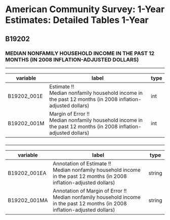 # American Community Survey: 1-Year Estimates: Detailed Tables 1-Year

## B19202

### MEDIAN NONFAMILY HOUSEHOLD INCOME IN THE PAST 12 MONTHS (IN 2008 INFLATION-ADJUSTED DOLLARS)

___

| variable | label | type |
| ----- | ----- | ----- |
| B19202_001E | Estimate !!<br>Median nonfamily household income in the past 12 months (in 2008 inflation-adjusted dollars) | int |
| B19202_001M | Margin of Error !!<br>Median nonfamily household income in the past 12 months (in 2008 inflation-adjusted dollars) | int |
### 

___

| variable | label | type |
| ----- | ----- | ----- |
| B19202_001EA | Annotation of Estimate !!<br>Median nonfamily household income in the past 12 months (in 2008 inflation-adjusted dollars) | string |
| B19202_001MA | Annotation of Margin of Error !!<br>Median nonfamily household income in the past 12 months (in 2008 inflation-adjusted dollars) | string |

